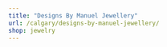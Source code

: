 ```yaml
---
title: "Designs By Manuel Jewellery"
url: /calgary/designs-by-manuel-jewellery/
shop: jewelry
---
```

